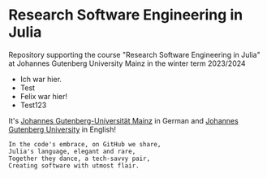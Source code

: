 
# Research Software Engineering in Julia

Repository supporting the course "Research Software Engineering in Julia"
at Johannes Gutenberg University Mainz in the winter term 2023/2024

- Ich war hier.
- Test
- Felix war hier!
- Test123

It's [Johannes Gutenberg-Universität Mainz](https://universitaet.uni-mainz.de) in German 
and [Johannes Gutenberg University](https://university.uni-mainz.de) in English!

```
In the code's embrace, on GitHub we share,
Julia's language, elegant and rare,
Together they dance, a tech-savvy pair,
Creating software with utmost flair.
```

